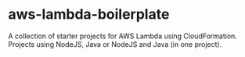 # aws-lambda-boilerplate
A collection of starter projects for AWS Lambda using CloudFormation. Projects using NodeJS, Java or NodeJS and Java (in one project).
